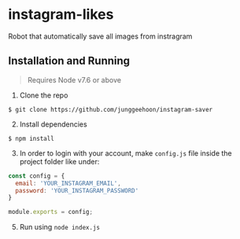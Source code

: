 # instagram-likes

Robot that automatically save all images from instragram

## Installation and Running
> Requires Node v7.6 or above

1. Clone the repo
```
$ git clone https://github.com/junggeehoon/instagram-saver
```
2. Install dependencies
```
$ npm install
```
3. In order to login with your account, make `config.js` file inside the project folder like under:
```javascript
const config = {
  email: 'YOUR_INSTAGRAM_EMAIL',
  password: 'YOUR_INSTAGRAM_PASSWORD'
}

module.exports = config;
```
5. Run using `node index.js`
